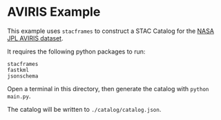 # AVIRIS Example

This example uses `stacframes` to construct a STAC Catalog for the [NASA JPL AVIRIS dataset](https://aviris.jpl.nasa.gov).

It requires the following python packages to run:

```shell
stacframes
fastkml
jsonschema
```

Open a terminal in this directory, then generate the catalog with `python main.py`. 

The catalog will be written to `./catalog/catalog.json`.

